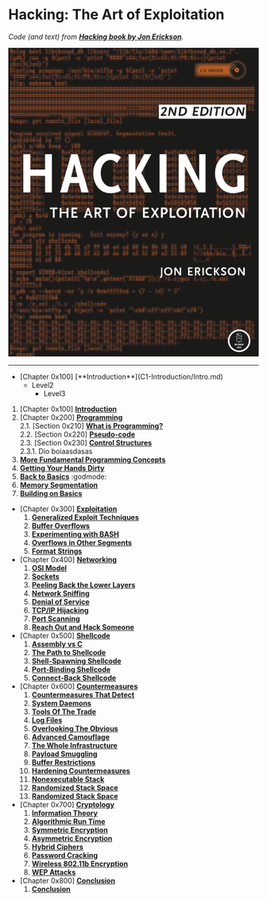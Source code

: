 # Hacking: The Art of Exploitation

_Code (and text) from [**Hacking book by Jon Erickson**](https://nostarch.com/hacking2)._

<div align="center" width="100%">
<img src="https://github.com/damianiRiccardo90/Hacking/blob/master/Hacking_Forepage.png?raw=true" alt="Hacking Forepage">
</div>

---
<ul>
  <li> [Chapter 0x100] [**Introduction**](C1-Introduction/Intro.md)
    <ul>
      <li> Level2
        <ul>
          <li> Level3 </li>
        </ul>
      </li>
    </ul>
  </li>
</ul>

1. [Chapter 0x100] [**Introduction**](C1-Introduction/Intro.md)  
2. [Chapter 0x200] [**Programming**](C2-Programming/Intro.md)  
  2.1. [Section 0x210] [**What is Programming?**](C2-Programming/C2-S1-What_Is_Programming/What_Is_Programming.md)  
  2.2. [Section 0x220] [**Pseudo-code**](C2-Programming/C2-S2-Pseudo-code/Pseudo-code.md)  
  2.3. [Section 0x230] [**Control Structures**](C2-Programming/C2-S3-Control_Structures/Control_Structures.md)  
  2.3.1. Dio boiaasdasas
  4. [**More Fundamental Programming Concepts**](C2-Programming/More_Fundamental_Programming_Concepts.md)
  5. [**Getting Your Hands Dirty**](C2-Programming/Getting_Your_Hands_Dirty.md)
  6. [**Back to Basics**](C2-Programming/Back_To_Basics.md) :godmode:
  7. [**Memory Segmentation**](C2-Programming/Memory_Segmentation.md)
  8. [**Building on Basics**](C2-Programming/Building_On_Basics.md)
- [Chapter 0x300] [**Exploitation**](C3-Exploitation)
  1. [**Generalized Exploit Techniques**](C3-Exploitation/Generalized_Exploit_Techniques.md)
  2. [**Buffer Overflows**](C3-Exploitation/Buffer_Overflows.md)
  3. [**Experimenting with BASH**](C3-Exploitation/Experimenting_With_BASH.md)
  4. [**Overflows in Other Segments**](C3-Exploitation/Overflows_In_Other_Segments.md)
  5. [**Format Strings**](C3-Exploitation/Format_Strings.md)
- [Chapter 0x400] [**Networking**](C4-Networking)
  1. [**OSI Model**](C4-Networking/OSI_Model.md)
  2. [**Sockets**](C4-Networking/Sockets.md)
  3. [**Peeling Back the Lower Layers**](C4-Networking/Peeling_Back_The_Lower_Layers.md)
  4. [**Network Sniffing**](C4-Networking/Network_Sniffing.md)
  5. [**Denial of Service**](C4-Networking/Denial_Of_Service.md)
  6. [**TCP/IP Hijacking**](C4-Networking/TCP-IP_Hijacking.md)
  7. [**Port Scanning**](C4-Networking/Port_Scanning.md)
  8. [**Reach Out and Hack Someone**](C4-Networking/Reach_Out_And_Hack_Someone.md)
- [Chapter 0x500] [**Shellcode**](C5-Shellcode)
  1. [**Assembly vs C**](C5-Shellcode/Assembly_Vs_C.md)
  2. [**The Path to Shellcode**](C5-Shellcode/The_Path_To_Shellcode.md)
  3. [**Shell-Spawning Shellcode**](C5-Shellcode/Shell-Spawning_Shellcode.md)
  4. [**Port-Binding Shellcode**](C5-Shellcode/Port-Binding_Shellcode.md)
  5. [**Connect-Back Shellcode**](C5-Shellcode/Connect-Back_Shellcode.md)
- [Chapter 0x600] [**Countermeasures**](C6-Countermeasures)
  1. [**Countermeasures That Detect**](C6-Countermeasures/Countermeasures_That_Detect.md)
  2. [**System Daemons**](C6-Countermeasures/System_Daemons.md)
  3. [**Tools Of The Trade**](C6-Countermeasures/Tools_Of_The_Trade.md)
  4. [**Log Files**](C6-Countermeasures/Log_Files.md)
  5. [**Overlooking The Obvious**](C6-Countermeasures/Overlooking_The_Obvious.md)
  6. [**Advanced Camouflage**](C6-Countermeasures/Advanced_Camouflage.md)
  7. [**The Whole Infrastructure**](C6-Countermeasures/The_Whole_Infrastructure.md)
  8. [**Payload Smuggling**](C6-Countermeasures/Payload_Smuggling.md)
  9. [**Buffer Restrictions**](C6-Countermeasures/Buffer_Restrictions.md)
  10. [**Hardening Countermeasures**](C6-Countermeasures/Hardening_Countermeasures.md)
  11. [**Nonexecutable Stack**](C6-Countermeasures/Nonexecutable_Stack.md)
  12. [**Randomized Stack Space**](C6-Countermeasures/Randomized_Stack_Space.md)
  13. [**Randomized Stack Space**](C6-Countermeasures/Randomized_Stack_Space.md)
- [Chapter 0x700] [**Cryptology**](C7-Cryptology)
  1. [**Information Theory**](C7-Cryptology/Information_Theory.md)
  2. [**Algorithmic Run Time**](C7-Cryptology/Algorithmic_Run_Time.md)
  3. [**Symmetric Encryption**](C7-Cryptology/Symmetric_Encryption.md)
  4. [**Asymmetric Encryption**](C7-Cryptology/Asymmetric_Encryption.md)
  5. [**Hybrid Ciphers**](C7-Cryptology/Hybrid_Ciphers.md)
  6. [**Password Cracking**](C7-Cryptology/Password_Cracking.md)
  7. [**Wireless 802.11b Encryption**](C7-Cryptology/Wireless_802-11b_Encryption.md)
  8. [**WEP Attacks**](C7-Cryptology/WEP_Attacks.md)
- [Chapter 0x800] [**Conclusion**](C8-Conclusion)
  1. [**Conclusion**](C8-Conclusion/Conclusion.md)
